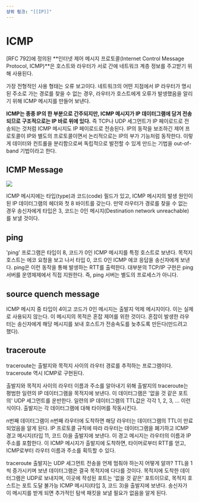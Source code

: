 ```yaml
---
상위 링크: "[[IP]]"
---
```

# ICMP
\[RFC 792]에 정의된 **인터넷 제어 메시지 프로토콜(Internet Control Message Protocol, ICMP)**은 호스트와 라우터가 서로 간에 네트워크 계층 정보를 주고받기 위해 사용된다.

가장 전형적인 사용 형태는 오류 보고이다. 네트워크의 어떤 지점에서 IP 라우터가 명시된 주소로 가는 경로를 찾을 수 없는 경우, 라우터가 호스트에게 오류가 발생했음을 알리기 위해 ICMP 메시지를 만들어 보낸다.

**ICMP는 종종 IP의 한 부분으로 간주되지만, ICMP 메시지가 IP 데이터그램에 담겨 전송되므로 구조적으로는 IP 바로 위에 있다.** 즉 TCP나 UDP 세그먼트가 IP 페이로드로 전송되는 것처럼 ICMP 메시지도 IP 페이로드로 전송된다. IP의 동작을 보조하긴 제어 프로토콜이 IP와 별도의 프로토콜이면서 논리적으로는 IP의 부가 기능처럼 동작한다. 이렇게 데이터와 컨트롤을 분리함으로써 독립적으로 발전할 수 있게 만드는 기법을 out-of-band 기법이라고 한다.

## ICMP Message
![](https://i.imgur.com/QOa6YXx.png)

ICMP 메시지에는 타입(type)과 코드(code) 필드가 있고, ICMP 메시지의 발생 원인이 된 IP 데이터그램의 헤더와 첫 8 바이트를 갖는다. 만약 라우터가 경로를 찾을 수 없는 경우 송신자에게 타입은 3, 코드는 0인 메시지(Destination network unreachable)를 보낼 것이다.

## ping
'ping' 프로그램은 타입이 8, 코드가 0인 ICMP 메시지를 특정 호스트로 보낸다. 목적지 호스트는 에코 요청을 보고 나서 타입 0, 코드 0인 ICMP 에코 응답을 송신자에게 보낸다. ping은 이런 동작을 통해 발생하는 RTT를 출력한다. 대부분의 TCP/IP 구현은 ping 서버를 운영체제에서 직접 지원한다. 즉, ping 서버는 별도의 프로세스가 아니다.

## source quench message
ICMP 메시지 중 타입이 4이고 코드가 0인 메시지는 출발지 억제 메시지이다. 이는 실제로 사용되지 않는다. 이 메시지의 목적은 혼잡 제어를 위한 것이다. 혼잡이 발생한 라우터는 송신자에게 해당 메시지를 보내 호스트가 전송속도를 늦추도록 만든다(만드려고 했다).

## traceroute
traceroute는 출발지와 목적지 사이의 라우터 경로를 추적하는 프로그램이다. traceroute 역시 ICMP로 구현된다.

출발지와 목적지 사이의 라우터 이름과 주소를 알아내기 위해 출발지의 traceroute는 평범한 일련의 IP 데이터그램을 목적지에 보낸다. 이 데이터그램은 '없을 것 같은 포트의' UDP 세그먼트를 운반한다. 일련의 IP 데이터그램의 TTL값은 각각 1, 2, 3, ... 이런 식이다. 출발지는 각 데이터그램에 대해 타이머를 작동시킨다.

n번째 데이터그램이 n번째 라우터에 도착하면 해당 라우터는 데이터그램의 TTL이 만료되었음을 알게 된다. IP 프로토콜 규칙에 따라 라우터는 데이터그램을 폐기하고 ICMP 경고 메시지(타입 11, 코드 0)을 출발지에 보낸다. 이 경고 메시지는 라우터의 이름과 IP 주소를 포함한다. 이 ICMP 메시지가 출발지에 도착하면, 타이머로부터 RTT를 얻고, ICMP로부터 라우터 이름과 주소를 획득할 수 있다.

traceroute 출발지는 UDP 세그먼트 전송을 언제 멈춰야 하는지 어떻게 알까? TTL을 1 씩 증가시키며 보낸 데이터그램은 결국 목적지에 다다를 것이다. 목적지에 도착한 데이터그램은 UDP로 보내지며, 이곳에 작성된 포트는 '없을 것 같은' 포트이므로, 목적지 호스트는 포트 도달 불가능 ICMP 메시지(타입 3, 코드 3)을 출발지에 보낸다. 송신자가 이 메시지를 받게 되면 추가적인 탐색 패킷을 보낼 필요가 없음을 알게 된다.